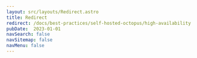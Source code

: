 ```yaml
---
layout: src/layouts/Redirect.astro
title: Redirect
redirect: /docs/best-practices/self-hosted-octopus/high-availability
pubDate:  2023-01-01
navSearch: false
navSitemap: false
navMenu: false
---
```

